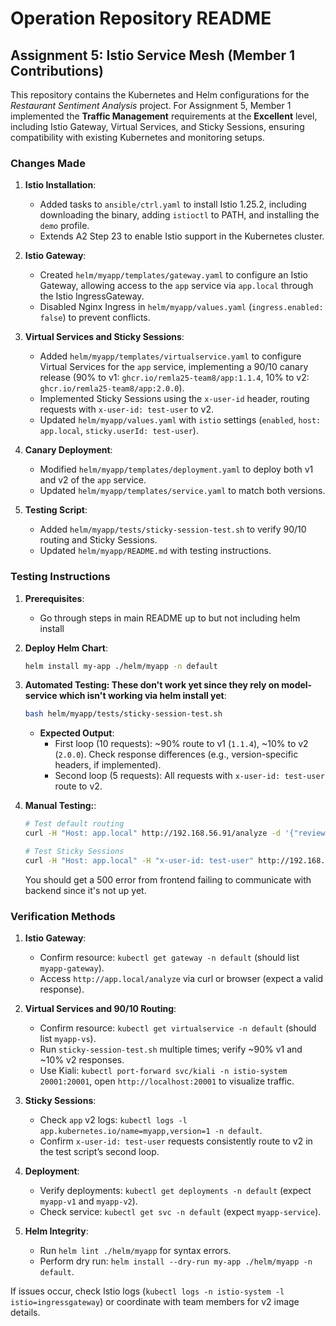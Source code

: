 # Operation Repository README

## Assignment 5: Istio Service Mesh (Member 1 Contributions)

This repository contains the Kubernetes and Helm configurations for the *Restaurant Sentiment Analysis* project. For Assignment 5, Member 1 implemented the **Traffic Management** requirements at the **Excellent** level, including Istio Gateway, Virtual Services, and Sticky Sessions, ensuring compatibility with existing Kubernetes and monitoring setups.

### Changes Made

1. **Istio Installation**:
   - Added tasks to `ansible/ctrl.yaml` to install Istio 1.25.2, including downloading the binary, adding `istioctl` to PATH, and installing the `demo` profile.
   - Extends A2 Step 23 to enable Istio support in the Kubernetes cluster.

2. **Istio Gateway**:
   - Created `helm/myapp/templates/gateway.yaml` to configure an Istio Gateway, allowing access to the `app` service via `app.local` through the Istio IngressGateway.
   - Disabled Nginx Ingress in `helm/myapp/values.yaml` (`ingress.enabled: false`) to prevent conflicts.

3. **Virtual Services and Sticky Sessions**:
   - Added `helm/myapp/templates/virtualservice.yaml` to configure Virtual Services for the `app` service, implementing a 90/10 canary release (90% to v1: `ghcr.io/remla25-team8/app:1.1.4`, 10% to v2: `ghcr.io/remla25-team8/app:2.0.0`).
   - Implemented Sticky Sessions using the `x-user-id` header, routing requests with `x-user-id: test-user` to v2.
   - Updated `helm/myapp/values.yaml` with `istio` settings (`enabled`, `host: app.local`, `sticky.userId: test-user`).

4. **Canary Deployment**:
   - Modified `helm/myapp/templates/deployment.yaml` to deploy both v1 and v2 of the `app` service.
   - Updated `helm/myapp/templates/service.yaml` to match both versions.

5. **Testing Script**:
   - Added `helm/myapp/tests/sticky-session-test.sh` to verify 90/10 routing and Sticky Sessions.
   - Updated `helm/myapp/README.md` with testing instructions.

### Testing Instructions

1. **Prerequisites**:
   - Go through steps in main README up to but not including helm install
   <!-- - Verify Istio installation: `kubectl get pods -n istio-system` (expect `istio-ingressgateway` running).
   - Add `192.168.56.90 app.local` to `/etc/hosts` (local or Vagrant host, assuming MetalLB IP from A2).
   - Ensure `app` v2 image (`ghcr.io/remla25-team8/app:2.0.0`) is available. -->

2. **Deploy Helm Chart**:
   ```bash
   helm install my-app ./helm/myapp -n default
   ```

3. **Automated Testing: These don't work yet since they rely on model-service which isn't working via helm install yet**:
   ```bash
   bash helm/myapp/tests/sticky-session-test.sh
   ```
   - **Expected Output**:
     - First loop (10 requests): ~90% route to v1 (`1.1.4`), ~10% to v2 (`2.0.0`). Check response differences (e.g., version-specific headers, if implemented).
     - Second loop (5 requests): All requests with `x-user-id: test-user` route to v2.

4. **Manual Testing:**:
   ```bash
   # Test default routing
   curl -H "Host: app.local" http://192.168.56.91/analyze -d '{"review": "Great food!"}' -H "Content-Type: application/json"
   
   # Test Sticky Sessions
   curl -H "Host: app.local" -H "x-user-id: test-user" http://192.168.56.91/analyze -d '{"review": "Great food!"}' -H "Content-Type: application/json"
   ```

   You should get a 500 error from frontend failing to communicate with backend since it's not up yet.

### Verification Methods

1. **Istio Gateway**:
   - Confirm resource: `kubectl get gateway -n default` (should list `myapp-gateway`).
   - Access `http://app.local/analyze` via curl or browser (expect a valid response).

2. **Virtual Services and 90/10 Routing**:
   - Confirm resource: `kubectl get virtualservice -n default` (should list `myapp-vs`).
   - Run `sticky-session-test.sh` multiple times; verify ~90% v1 and ~10% v2 responses.
   - Use Kiali: `kubectl port-forward svc/kiali -n istio-system 20001:20001`, open `http://localhost:20001` to visualize traffic.

3. **Sticky Sessions**:
   - Check `app` v2 logs: `kubectl logs -l app.kubernetes.io/name=myapp,version=1 -n default`.
   - Confirm `x-user-id: test-user` requests consistently route to v2 in the test script’s second loop.

4. **Deployment**:
   - Verify deployments: `kubectl get deployments -n default` (expect `myapp-v1` and `myapp-v2`).
   - Check service: `kubectl get svc -n default` (expect `myapp-service`).

5. **Helm Integrity**:
   - Run `helm lint ./helm/myapp` for syntax errors.
   - Perform dry run: `helm install --dry-run my-app ./helm/myapp -n default`.

If issues occur, check Istio logs (`kubectl logs -n istio-system -l istio=ingressgateway`) or coordinate with team members for v2 image details.